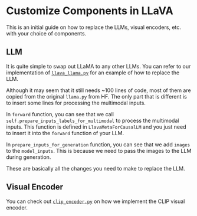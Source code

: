 # Customize Components in LLaVA

This is an initial guide on how to replace the LLMs, visual encoders, etc. with your choice of components.

## LLM

It is quite simple to swap out LLaMA to any other LLMs.  You can refer to our implementation of [`llava_llama.py`](https://raw.githubusercontent.com/haotian-liu/LLaVA/main/llava/model/language_model/llava_llama.py) for an example of how to replace the LLM.

Although it may seem that it still needs ~100 lines of code, most of them are copied from the original `llama.py` from HF.  The only part that is different is to insert some lines for processing the multimodal inputs.

In `forward` function, you can see that we call `self.prepare_inputs_labels_for_multimodal` to process the multimodal inputs.  This function is defined in `LlavaMetaForCausalLM` and you just need to insert it into the `forward` function of your LLM.

In `prepare_inputs_for_generation` function, you can see that we add `images` to the `model_inputs`.  This is because we need to pass the images to the LLM during generation.

These are basically all the changes you need to make to replace the LLM.

## Visual Encoder

You can check out [`clip_encoder.py`](https://github.com/mu-cai/matryoshka-mm/blob/main/llava/model/multimodal_encoder/clip_encoder.py) on how we implement the CLIP visual encoder.

